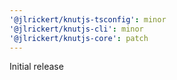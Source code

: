 ```yaml
---
'@jlrickert/knutjs-tsconfig': minor
'@jlrickert/knutjs-cli': minor
'@jlrickert/knutjs-core': patch
---
```


Initial release
